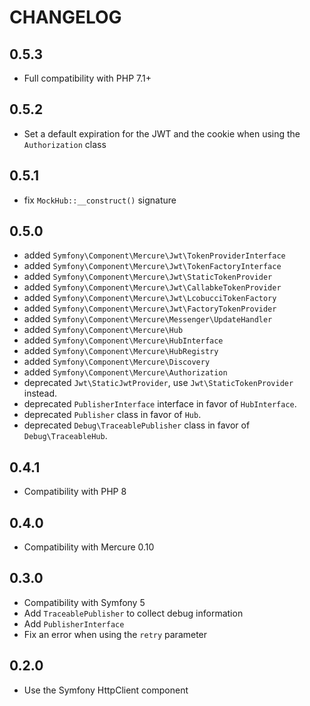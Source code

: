 CHANGELOG
=========

0.5.3
-----

* Full compatibility with PHP 7.1+

0.5.2
-----

* Set a default expiration for the JWT and the cookie when using the `Authorization` class

0.5.1
-----

* fix `MockHub::__construct()` signature

0.5.0
-----

* added `Symfony\Component\Mercure\Jwt\TokenProviderInterface`
* added `Symfony\Component\Mercure\Jwt\TokenFactoryInterface`
* added `Symfony\Component\Mercure\Jwt\StaticTokenProvider`
* added `Symfony\Component\Mercure\Jwt\CallabkeTokenProvider`
* added `Symfony\Component\Mercure\Jwt\LcobucciTokenFactory`
* added `Symfony\Component\Mercure\Jwt\FactoryTokenProvider`
* added `Symfony\Component\Mercure\Messenger\UpdateHandler`
* added `Symfony\Component\Mercure\Hub`
* added `Symfony\Component\Mercure\HubInterface`
* added `Symfony\Component\Mercure\HubRegistry`
* added `Symfony\Component\Mercure\Discovery`
* added `Symfony\Component\Mercure\Authorization`
* deprecated `Jwt\StaticJwtProvider`, use `Jwt\StaticTokenProvider` instead.
* deprecated `PublisherInterface` interface in favor of `HubInterface`.
* deprecated `Publisher` class in favor of `Hub`.
* deprecated `Debug\TraceablePublisher` class in favor of `Debug\TraceableHub`.

0.4.1
-----

* Compatibility with PHP 8

0.4.0
-----

* Compatibility with Mercure 0.10

0.3.0
-----

* Compatibility with Symfony 5
* Add `TraceablePublisher` to collect debug information
* Add `PublisherInterface`
* Fix an error when using the `retry` parameter

0.2.0
-----

* Use the Symfony HttpClient component
